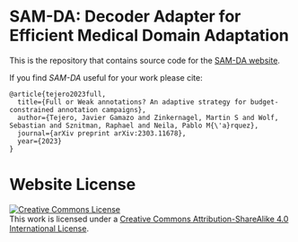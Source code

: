 # SAM-DA: Decoder Adapter for Efficient Medical Domain Adaptation

This is the repository that contains source code for the [SAM-DA website](https://www.javiergamazo.com/sam_da).

If you find _SAM-DA_ useful for your work please cite:
```
@article{tejero2023full,
  title={Full or Weak annotations? An adaptive strategy for budget-constrained annotation campaigns},
  author={Tejero, Javier Gamazo and Zinkernagel, Martin S and Wolf, Sebastian and Sznitman, Raphael and Neila, Pablo M{\'a}rquez},
  journal={arXiv preprint arXiv:2303.11678},
  year={2023}
}
```

# Website License
<a rel="license" href="http://creativecommons.org/licenses/by-sa/4.0/"><img alt="Creative Commons License" style="border-width:0" src="https://i.creativecommons.org/l/by-sa/4.0/88x31.png" /></a><br />This work is licensed under a <a rel="license" href="http://creativecommons.org/licenses/by-sa/4.0/">Creative Commons Attribution-ShareAlike 4.0 International License</a>.
